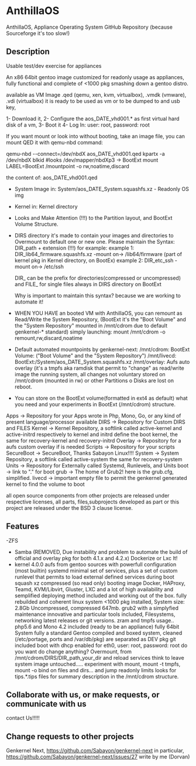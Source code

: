 # AnthillaOS

AnthillaOS, Appliance Operating System 
GitHub Repository (because Sourceforge it's too slow!)


## Description

Usable test/dev exercise for appliances

An x86 64bit gentoo image customized for readonly usage as appliances, fully functional and complete of <1000 pkg smashing down a gentoo distro.

available as VM Image .qed (qemu, xen, kvm, virtualbox), .vmdk (vmware), .vdi (virtualbox) it is ready to be used as vm or to be dumped to and usb key,

1- Download it, 
2- Configure the aos_DATE_vhd001.* as first virtual hard disk of a vm,
3- Boot it
4- Log In: user: root, password: root

If you want mount or look into without booting, take an image file,
you can mount QED it with qemu-nbd command:

qemu-nbd --connect=/dev/nbdX aos_DATE_vhd001.qed
kpartx -a /dev/nbdX
blkid #looks /dev/mapper/nbdXp3 -> BootExt
mount LABEL=BootExt /mountpoint -o rw,noatime,discard

the content of: aos_DATE_vhd001.qed

- System Image in: System/aos_DATE_System.squashfs.xz - Readonly OS img
- Kernel in: Kernel directory
- Looks and Make Attention (!!!) to the Partition layout, and BootExt Volume Structure.
- DIRS directory it's made to contain your images and directories to Overmount to default one or new one.
  Please maintain the Syntax: DIR_path + extension (!!!) for example:
  example 1: DIR_lib64_firmware.squashfs.xz -mount on-> /lib64/firmware (part of kernel pkg in Kernel directory, on BootEx)
  example 2: DIR_etc_ssh -mount on-> /etc/ssh

  DIR_ can be the prefix for directories(compressed or uncompressed) and FILE_ for single files always in DIRS directory on BootExt

  Why is important to maintain this syntax? because we are working to automate it!


- WHEN YOU HAVE an booted VM with AnthillaOS,
you can remount as Read/Write the System Repository, 
(BootExt it's the "Boot Volume" and the "System Repository" mounted in /mnt/cdrom due to default genkernel-* standard)
simply launching: mount /mnt/cdrom -o remount,rw,discard,noatime

- Default automated mountpoints by genkernel-next:
/mnt/cdrom: BootExt Volume: ("Boot Volume" and the "System Repository")
/mnt/livecd: BootExt:/System/aos_DATE_System.squashfs.xz
/mnt/overlay: Aufs auto overlay (it's a tmpfs aka ramdisk that permit to "change" as read/write image the running system, all changes not voluntary stored on /mnt/cdrom (mounted in rw) or other Partitions o Disks are lost on reboot.

- You can store on the BootExt volume(formatted in ext4 as default) what you need and your experiments in BootExt (/mnt/cdrom) structure.

Apps -> Repository for your Apps wrote in Php, Mono, Go, or any kind of present language/processor available 
DIRS -> Repository for Custom DIRS and FILES
Kernel -> Kernel Repository, a softlink called active-kernel and active-initrd respectively to kernel and initrd define the boot kernel, the same for recovery-kernel and recovery-initrd
Overlay -> Repository for a aufs custom overlay if is needed
Scripts -> Repository for your scripts
SecureBoot -> SecureBoot, Thanks Sabayon Linux!!!!
System -> System Repository, a softlink called active-system the same for recovery-system
Units -> Repository for Externally called Systemd, Runlevels, and Units
boot -> link to "." for boot
grub -> The home of Grub2! here is the grub.cfg, simplified.
livecd -> important empty file to permit the genkernel generated kernel to find the volume to boot

all open source components from other projects are released under respective licenses, all parts, files,subprojects developed as part or this project are released under the BSD 3 clause license.


## Features

  -ZFS
  - Samba (REMOVED, Due instability and problem to automate the build of official and overlay pkg for both 4.1.x and 4.2.x) Dockerize or Lxc It!
  - kernel 4.0.0 aufs from gentoo sources with powerfull configuration (most builtin)
    systemd minimal set of services, plus a set of custom runlevel that permits to load external defined services during boot
    squash xz compressed (so read only) booting image
    Docker, HAProxy, Teamd, KVM/Libvirt, Gluster, LXC and a lot of high availability and semplified deploying method included and working out of the box.
    fully rebuilded and coherent linux system
    <1000 pkg installed, System size: 2.8Gb Uncompressed, compressed 647mb.
    grub2 with a simplyfied maintenance
    innovative and particular tools included, Filesystems, networking
    latest releases or git versions.
    zram and tmpfs usage..
    php5.6 and Mono 4.2 included (ready to be an appliance)
    fully 64bit System
    fully a standard Gentoo compiled and boxed system, cleaned (/etc/portage, ports and /var/db/pkg) are separated as DEV pkg
    git included
    boot with dhcp enabled for eth0, user: root, password: root
    do you want do change anything? Overmount, from /mnt/cdrom/DIRS/DIR_path_your_dir and reload services
    think to leave system image untouched..... experiment with mount, mount -t tmpfs, mount -o bind on files and dirs... and jump readonly limits
    looks for tips.*.tips files for summary description in the /mnt/cdrom structure.

## Collaborate with us, or make requests, or communicate with us 

contact Us!!!!! 

## Change requests to other projects

Genkernel Next, https://github.com/Sabayon/genkernel-next
in particular, https://github.com/Sabayon/genkernel-next/issues/27 write by me (Dorvan)
